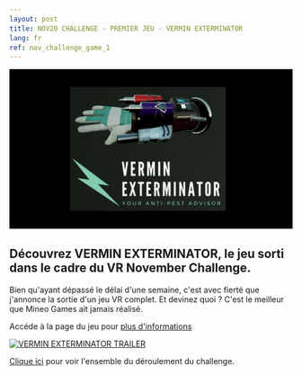 ```yaml
---
layout: post
title: NOV20 CHALLENGE - PREMIER JEU - VERMIN EXTERMINATOR
lang: fr
ref: nov_challenge_game_1
---
```


[![VERMIN EXTERMINATOR](/img/vermin-exterminator/screen1.png)](/games/vermin-exterminator-fr/ "Accéder à la page du jeu") 

## Découvrez VERMIN EXTERMINATOR, le jeu sorti dans le cadre du VR November Challenge.

Bien qu'ayant dépassé le délai d'une semaine, c'est avec fierté que j'annonce la sortie d'un jeu VR complet. Et devinez quoi ? C'est le meilleur que Mineo Games ait jamais réalisé. 

Accéde à la page du jeu pour [plus d'informations](/games/vermin-exterminator-fr/)

[![VERMIN EXTERMINATOR TRAILER](https://imgur.com/QvmPcRD.png)](https://youtu.be/sX_KhqiLSnk "Watch on Youtube")

[Clique ici](https://mailchi.mp/7e794e83d387/nabq2mz4a8 "CHALLENGE NOVEMBRE")  pour voir l'ensemble du déroulement du challenge.